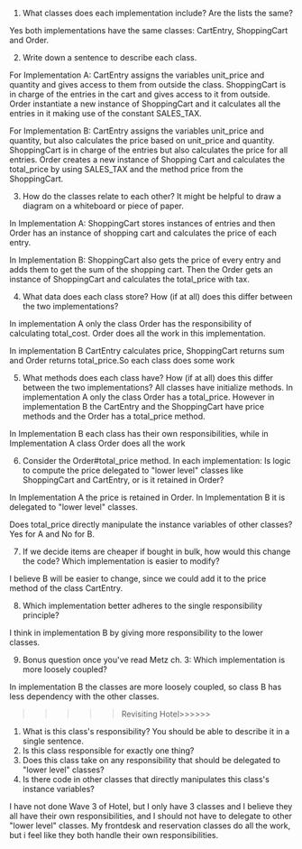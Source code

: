
1. What classes does each implementation include? Are the lists the same?


Yes both implementations have the same classes: CartEntry, ShoppingCart and Order.

2. Write down a sentence to describe each class.

For Implementation A:
CartEntry assigns the variables unit_price and quantity and gives access to them from outside the class.
ShoppingCart is in charge of the entries in the cart and gives access to it from outside.
Order instantiate a new instance of ShoppingCart and it calculates all the entries in it making use of the constant SALES_TAX.

For Implementation B:
CartEntry assigns the variables unit_price and quantity, but also calculates the price based on unit_price and quantity.
ShoppingCart is in charge of the entries but also calculates the price for all entries.
Order creates a new instance of Shopping Cart and calculates the total_price by using SALES_TAX and the method price from the ShoppingCart.

3. How do the classes relate to each other? It might be helpful to draw a diagram on a whiteboard or piece of paper.

In Implementation A:
ShoppingCart stores instances of entries and then Order has an instance of shopping cart and calculates the price of each entry.

In Implementation B:
ShoppingCart also gets the price of every entry and adds them to get the sum of the shopping cart. Then the Order gets an instance of ShoppingCart and calculates the total_price with tax.

4. What data does each class store? How (if at all) does this differ between the two implementations?

 In implementation A only the class Order has the responsibility of calculating total_cost. Order does all the work in this implementation.

 In implementation B CartEntry calculates price, ShoppingCart returns sum and Order returns total_price.So each class does some work


5. What methods does each class have? How (if at all) does this differ between the two implementations?
All classes have initialize methods. In implementation A only the class Order has a total_price.
However in implementation B the CartEntry and the ShoppingCart have price methods and the Order has a total_price method.

In Implementation B each class has their own responsibilities, while in Implementation A class Order does all the work



6. Consider the Order#total_price method. In each implementation:
  Is logic to compute the price delegated to "lower level" classes like ShoppingCart and CartEntry, or is it retained in Order?

  In Implementation A the price is retained in Order.
  In Implementation B it is delegated to "lower level" classes.

  Does total_price directly manipulate the instance variables of other classes?
  Yes for A and No for B.


7. If we decide items are cheaper if bought in bulk, how would this change the code? Which implementation is easier to modify?

I believe B will be easier to change, since we could add it to the price method of the class CartEntry.

8. Which implementation better adheres to the single responsibility principle?

I think in implementation B by giving more responsibility to the lower classes.

9. Bonus question once you've read Metz ch. 3: Which implementation is more loosely coupled?

In implementation B the classes are more loosely coupled, so class B has less dependency with the other classes.

>>>>>Revisiting Hotel>>>>>>

1. What is this class's responsibility?
  You should be able to describe it in a single sentence.
2. Is this class responsible for exactly one thing?
3. Does this class take on any responsibility that should be delegated to "lower level" classes?
4. Is there code in other classes that directly manipulates this class's instance variables?


I have not done Wave 3 of Hotel, but I only have 3 classes and I believe they all have their own responsibilities, and I should not have to delegate to other "lower level" classes. My frontdesk and reservation classes do all the work, but i feel like they both handle their own responsibilities.

